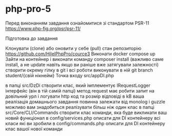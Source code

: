 # php-pro-5

Перед виконанням завдання ознайомитися зі стандартом PSR-11 https://www.php-fig.org/psr/psr-11/

Підготовка до завдання

Клонувати (clone) або оновити у себе (pull) стан репозиторію https://github.com/HilelPhpPro/cource3
Виконати docker compose up
Зайти на контейнер і виконати команду composer install (важливо саме install, а не update навіть якщо ви раніше вже затягували залежності)
створити окрему гілку в git і всі роботи виконувати в ній
 git branch student/{свій нікнейм}
Точка входу src/appDI.php

в папці src/DzDi створити клас, який імплементує IRequestLogger інтерфейс (він в тій самій папці)
метод request має робити запит на довільний урл і логувати http код та розмір відповіді в kB
ваша реалізація домашнього завдання повинна залежати від monolog і guzzle
можливо вам знадобиться реалізувати більш ніж один клас
в папці src/Core/CLI/Commands створити клас команди, яка буде викликати ваш новий функціонал
в config/services.php описати для DI контейнеру всі класи які ви зробили
в config/commands.php описати для DI контейнеру клас вашої нової команди

